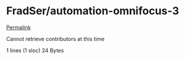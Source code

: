 # FradSer/automation-omnifocus-3

[Permalink](https://github.com/FradSer/automation-omnifocus-3/blob/7bb52b1b661696b7af8215d11f9b8eb20489de92/.gitattributes)

Cannot retrieve contributors at this time

 1 lines \(1 sloc\) 24 Bytes

